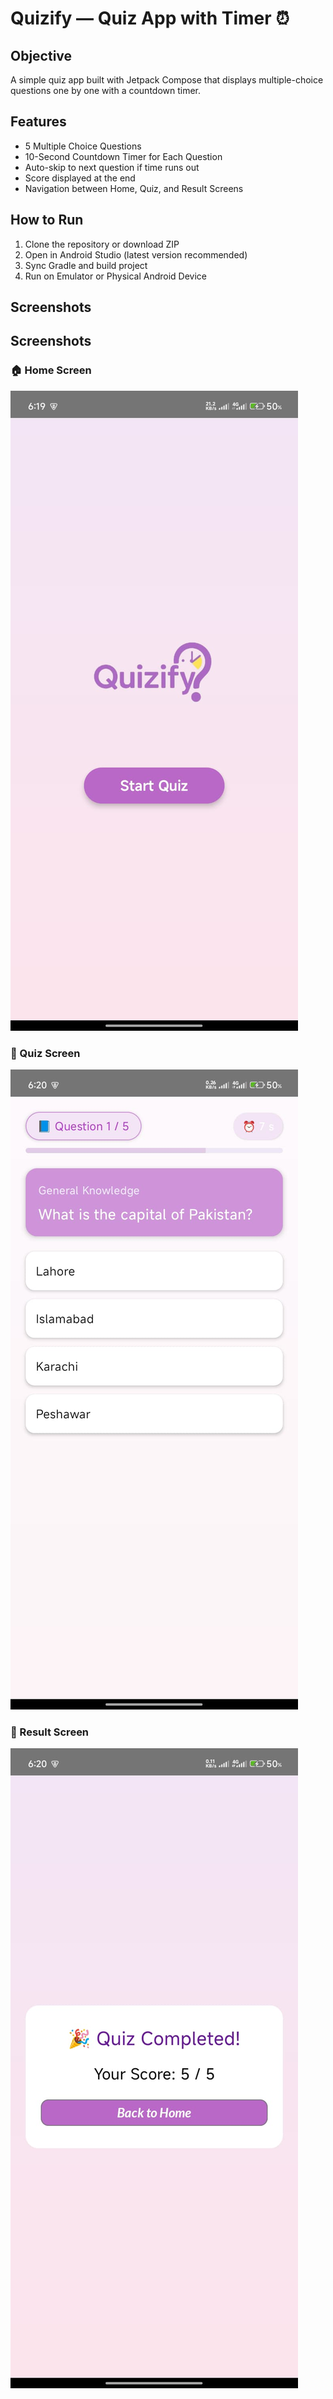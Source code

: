 # Quizify — Quiz App with Timer ⏰

## Objective
A simple quiz app built with Jetpack Compose that displays multiple-choice questions one by one with a countdown timer.

## Features
-  5 Multiple Choice Questions
-  10-Second Countdown Timer for Each Question
-  Auto-skip to next question if time runs out
-  Score displayed at the end
-  Navigation between Home, Quiz, and Result Screens

## How to Run
1. Clone the repository or download ZIP
2. Open in Android Studio (latest version recommended)
3. Sync Gradle and build project
4. Run on Emulator or Physical Android Device

## Screenshots
## Screenshots

### 🏠 Home Screen
![Home Screen](screenshots/home.jpg)

### 📝 Quiz Screen
![Quiz Screen](screenshots/quiz.jpg)

### 🏁 Result Screen
![Result Screen](screenshots/result.jpg)
